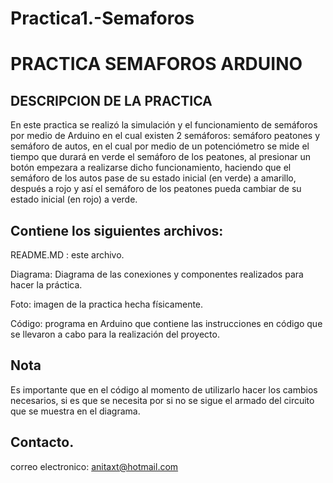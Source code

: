 # Practica1.-Semaforos
PRACTICA SEMAFOROS ARDUINO
==========================

DESCRIPCION DE LA PRACTICA
--------------------------

En este practica se realizó la simulación y el funcionamiento de
semáforos por medio de Arduino en el cual existen 2 semáforos: semáforo peatones y 
semáforo de autos, en el cual por medio de un potenciómetro se mide el tiempo que 
durará en verde el semáforo de los peatones, al presionar un botón empezara a
realizarse dicho funcionamiento, haciendo que el semáforo de los autos pase de 
su estado inicial (en verde) a amarillo, después a rojo y así el semáforo de 
los peatones pueda cambiar de su estado inicial (en rojo) a verde.

Contiene los siguientes archivos:
-------------------------------------------
 
README.MD : este archivo.

Diagrama: Diagrama de las conexiones y componentes realizados para hacer la práctica.

Foto: imagen de la practica hecha físicamente.

Código: programa en Arduino que contiene las instrucciones en código que se llevaron
        a cabo para la realización del proyecto.

Nota
------

Es importante que en el código al momento de utilizarlo hacer los cambios necesarios,
si es que se necesita por si no se sigue el armado del circuito que se muestra en el diagrama.

Contacto.
--------------
correo electronico: anitaxt@hotmail.com
